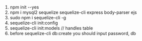 1. npm init --yes
2. npm i mysql2 sequelize sequelize-cli express body-parser ejs
3. sudo npm i sequelize-cli -g
4. sequelize-cli init:config 
5. sequelize-cli init:models // handles table
6. before sequelize-cli db:create you should input password, db